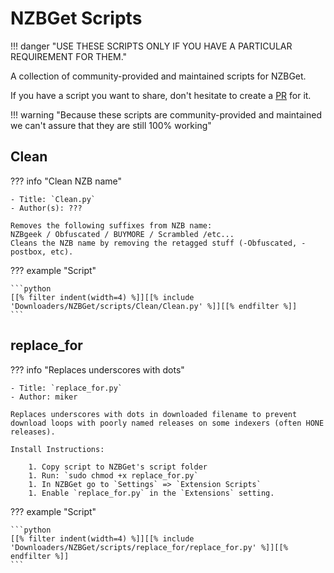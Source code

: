 # NZBGet Scripts

!!! danger "USE THESE SCRIPTS ONLY IF YOU HAVE A PARTICULAR REQUIREMENT FOR THEM."

A collection of community-provided and maintained scripts for NZBGet.

If you have a script you want to share, don't hesitate to create a [PR](https://github.com/TRaSH-Guides/Guides/blob/master/CONTRIBUTING.md) for it.

!!! warning "Because these scripts are community-provided and maintained we can't assure that they are still 100% working"

## Clean

??? info "Clean NZB name"

    - Title: `Clean.py`
    - Author(s): ???

    Removes the following suffixes from NZB name:
    NZBgeek / Obfuscated / BUYMORE / Scrambled /etc...
    Cleans the NZB name by removing the retagged stuff (-Obfuscated, -postbox, etc).

??? example "Script"

    ```python
    [[% filter indent(width=4) %]][[% include 'Downloaders/NZBGet/scripts/Clean/Clean.py' %]][[% endfilter %]]
    ```

## replace_for

??? info "Replaces underscores with dots"

    - Title: `replace_for.py`
    - Author: miker

    Replaces underscores with dots in downloaded filename to prevent download loops with poorly named releases on some indexers (often HONE releases).

    Install Instructions:

        1. Copy script to NZBGet's script folder
        1. Run: `sudo chmod +x replace_for.py`
        1. In NZBGet go to `Settings` => `Extension Scripts`
        1. Enable `replace_for.py` in the `Extensions` setting.

??? example "Script"

    ```python
    [[% filter indent(width=4) %]][[% include 'Downloaders/NZBGet/scripts/replace_for/replace_for.py' %]][[% endfilter %]]
    ```

